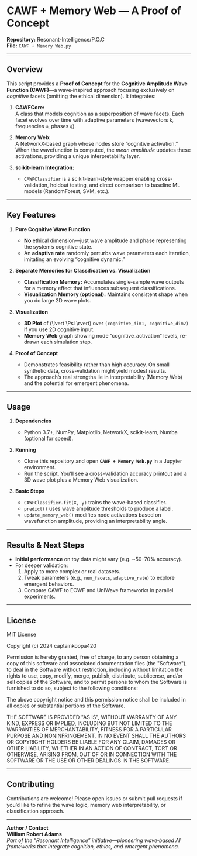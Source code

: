 # CAWF + Memory Web — A Proof of Concept

**Repository:** Resonant-Intelligence/P.O.C  
**File:** `CAWF + Memory Web.py`

---

## Overview

This script provides a **Proof of Concept** for the **Cognitive Amplitude Wave Function (CAWF)**—a wave‐inspired approach focusing exclusively on *cognitive* facets (omitting the ethical dimension). It integrates:

1. **CAWFCore:**  
   A class that models cognition as a superposition of wave facets. Each facet evolves over time with adaptive parameters (wavevectors `k`, frequencies `ω`, phases `φ`).

2. **Memory Web:**  
   A NetworkX‐based graph whose nodes store “cognitive activation.” When the wavefunction is computed, the *mean amplitude* updates these activations, providing a unique interpretability layer.

3. **scikit‐learn Integration:**  
   - `CAWFClassifier` is a scikit‐learn‐style wrapper enabling cross-validation, holdout testing, and direct comparison to baseline ML models (RandomForest, SVM, etc.).  

---

## Key Features

1. **Pure Cognitive Wave Function**  
   - **No** ethical dimension—just wave amplitude and phase representing the system’s cognitive state.  
   - An **adaptive rate** randomly perturbs wave parameters each iteration, imitating an evolving “cognitive dynamic.”

2. **Separate Memories for Classification vs. Visualization**  
   - **Classification Memory:** Accumulates single‐sample wave outputs for a memory effect that influences subsequent classifications.  
   - **Visualization Memory (optional):** Maintains consistent shape when you do large 2D wave plots.

3. **Visualization**  
   - **3D Plot** of \(\lvert \Psi \rvert\) over `(cognitive_dim1, cognitive_dim2)` if you use 2D cognitive input.  
   - **Memory Web** graph showing node “cognitive_activation” levels, re-drawn each simulation step.

4. **Proof of Concept**  
   - Demonstrates feasibility rather than high accuracy. On small synthetic data, cross-validation might yield modest results.  
   - The approach’s real strengths lie in interpretability (Memory Web) and the potential for emergent phenomena.

---

## Usage

1. **Dependencies**  
   - Python 3.7+, NumPy, Matplotlib, NetworkX, scikit-learn, Numba (optional for speed).

2. **Running**  
   - Clone this repository and open **`CAWF + Memory Web.py`** in a Jupyter environment.  
   - Run the script. You’ll see a cross-validation accuracy printout and a 3D wave plot plus a Memory Web visualization.

3. **Basic Steps**  
   - `CAWFClassifier.fit(X, y)` trains the wave-based classifier.  
   - `predict()` uses wave amplitude thresholds to produce a label.  
   - `update_memory_web()` modifies node activations based on wavefunction amplitude, providing an interpretability angle.

---

## Results & Next Steps

- **Initial performance** on toy data might vary (e.g. ~50–70% accuracy).  
- For deeper validation:
  1. Apply to more complex or real datasets.  
  2. Tweak parameters (e.g., `num_facets`, `adaptive_rate`) to explore emergent behaviors.  
  3. Compare CAWF to ECWF and UniWave frameworks in parallel experiments.

---

## License

MIT License

Copyright (c) 2024 captainkoopa420

Permission is hereby granted, free of charge, to any person obtaining a copy
of this software and associated documentation files (the "Software"), to deal
in the Software without restriction, including without limitation the rights
to use, copy, modify, merge, publish, distribute, sublicense, and/or sell
copies of the Software, and to permit persons to whom the Software is
furnished to do so, subject to the following conditions:

The above copyright notice and this permission notice shall be included in all
copies or substantial portions of the Software.

THE SOFTWARE IS PROVIDED "AS IS", WITHOUT WARRANTY OF ANY KIND, EXPRESS OR
IMPLIED, INCLUDING BUT NOT LIMITED TO THE WARRANTIES OF MERCHANTABILITY,
FITNESS FOR A PARTICULAR PURPOSE AND NONINFRINGEMENT. IN NO EVENT SHALL THE
AUTHORS OR COPYRIGHT HOLDERS BE LIABLE FOR ANY CLAIM, DAMAGES OR OTHER
LIABILITY, WHETHER IN AN ACTION OF CONTRACT, TORT OR OTHERWISE, ARISING FROM,
OUT OF OR IN CONNECTION WITH THE SOFTWARE OR THE USE OR OTHER DEALINGS IN THE
SOFTWARE.

---

## Contributing

Contributions are welcome! Please open issues or submit pull requests if you’d like to refine the wave logic, memory web interpretability, or classification approach.

---

**Author / Contact**  
**William Robert Adams**  
*Part of the “Resonant Intelligence” initiative—pioneering wave‐based AI frameworks that integrate cognition, ethics, and emergent phenomena.*
